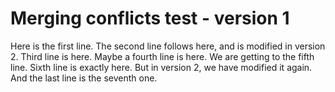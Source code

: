 # Merging conflicts test - version 1
Here is the first line.
The second line follows here, and is modified in version 2.
Third line is here.
Maybe a fourth line is here.
We are getting to the fifth line.
Sixth line is exactly here. But in version 2, we have  modified it again.
And the last line is the seventh one.
 